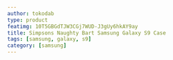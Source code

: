 ```yaml
---
author: tokodab
type: product
featimg: 10T5GBGdTJW3CGj7WUD-J3gUy6hkAY9ay
title: Simpsons Naughty Bart Samsung Galaxy S9 Case
tags: [samsung, galaxy, s9]
category: [samsung]
---
```

